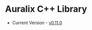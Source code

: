 # Auralix C++ Library
- Current Version - [v0.11.0](https://github.com/auralix/alx-202-af-10-2-auralix-cpp-lib/tree/v0.11.0)
